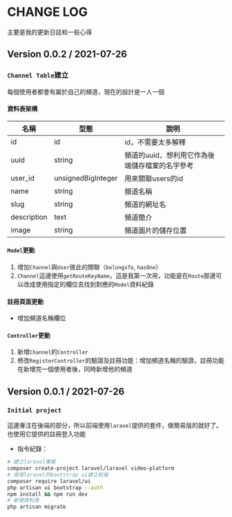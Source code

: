 # CHANGE LOG
主要是我的更新日誌和一些心得

## Version 0.0.2 / 2021-07-26
### `Channel Table`建立
每個使用者都會有屬於自己的頻道，現在的設計是一人一個
#### 資料表架構
|名稱|型態|說明|
|-|-|-|
|id|id|id，不需要太多解釋|
|uuid|string|頻道的uuid，想利用它作為後端儲存檔案的名字參考|
|user_id|unsignedBigInteger|用來關聯users的id|
|name|string|頻道名稱|
|slug|string|頻道的網址名|
|description|text|頻道簡介|
|image|string|頻道圖片的儲存位置|
#### `Model`更動
1. 增加`Channel`與`User`彼此的關聯（`belongsTo`, `hasOne`）
2. `Channel`這邊使用`getRouteKeyName`，這是我第一次用，功能是在`Route`那邊可以改成使用指定的欄位去找到對應的`Model`資料紀錄
#### 註冊頁面更動
* 增加頻道名稱欄位
#### `Controller`更動
1. 新增`Channel`的`Controller`
2. 修改`RegisterController`的驗證及註冊功能：增加頻道名稱的驗證，註冊功能在新增完一個使用者後，同時新增他的頻道

## Version 0.0.1 / 2021-07-26
### `Initial project`
這邊專注在後端的部分，所以前端使用`laravel`提供的套件，做簡易版的就好了。也使用它提供的註冊登入功能

* 指令紀錄：
```bash
# 建立laravel專案
composer create-project laravel/laravel video-platform
# 使用laravel的bootstrap ui建立前端
composer require laravel/ui
php artisan ui bootstrap --auth
npm install && npm run dev
# 新增資料表
php artisan migrate
```
